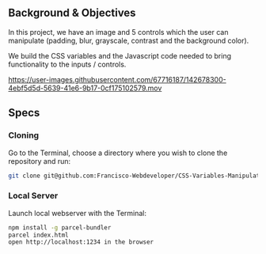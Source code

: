 ## Background & Objectives

In this project, we have an image and 5 controls which the user can manipulate (padding, blur, grayscale, contrast and the background color).

We build the CSS variables and the Javascript code needed to bring functionality to the inputs / controls.

https://user-images.githubusercontent.com/67716187/142678300-4ebf5d5d-5639-41e6-9b17-0cf175102579.mov


## Specs

### Cloning
Go to the Terminal, choose a directory where you wish to clone the repository and run:
```bash
git clone git@github.com:Francisco-Webdeveloper/CSS-Variables-Manipulated-with-JS.git
```

### Local Server
Launch local webserver with the Terminal:
```bash
npm install -g parcel-bundler
parcel index.html
open http://localhost:1234 in the browser
```
